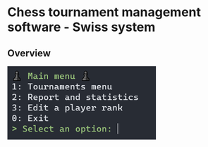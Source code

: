 # Chess tournament management software - Swiss system
## Overview
![Screenshot of menu](https://github.com/Prud-homme/image-data-bank/blob/main/projet_4/menu.gif?raw=true)